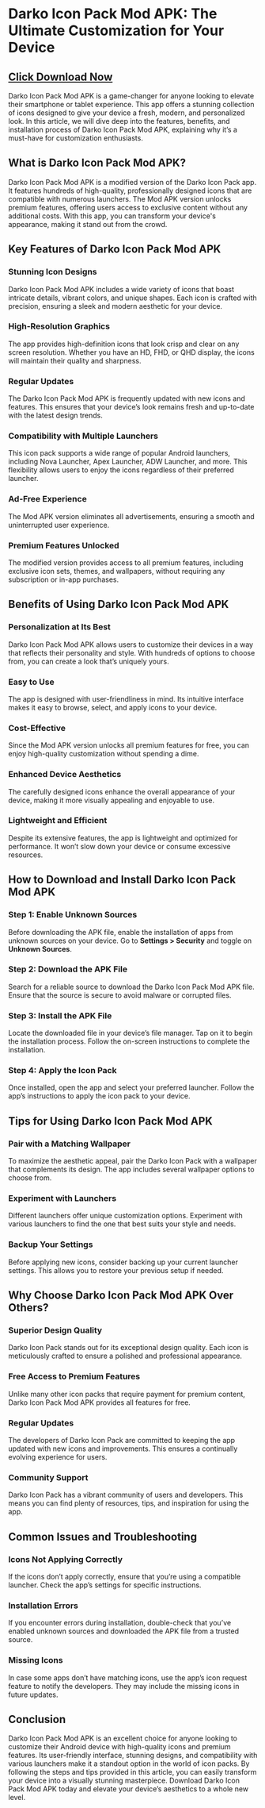 # Darko Icon Pack Mod APK: The Ultimate Customization for Your Device

## [Click Download Now](https://bom.so/6ri2Fz)

Darko Icon Pack Mod APK is a game-changer for anyone looking to elevate their smartphone or tablet experience. This app offers a stunning collection of icons designed to give your device a fresh, modern, and personalized look. In this article, we will dive deep into the features, benefits, and installation process of Darko Icon Pack Mod APK, explaining why it’s a must-have for customization enthusiasts.

## What is Darko Icon Pack Mod APK?

Darko Icon Pack Mod APK is a modified version of the Darko Icon Pack app. It features hundreds of high-quality, professionally designed icons that are compatible with numerous launchers. The Mod APK version unlocks premium features, offering users access to exclusive content without any additional costs. With this app, you can transform your device's appearance, making it stand out from the crowd.

## Key Features of Darko Icon Pack Mod APK

### Stunning Icon Designs
Darko Icon Pack Mod APK includes a wide variety of icons that boast intricate details, vibrant colors, and unique shapes. Each icon is crafted with precision, ensuring a sleek and modern aesthetic for your device.

### High-Resolution Graphics
The app provides high-definition icons that look crisp and clear on any screen resolution. Whether you have an HD, FHD, or QHD display, the icons will maintain their quality and sharpness.

### Regular Updates
The Darko Icon Pack Mod APK is frequently updated with new icons and features. This ensures that your device’s look remains fresh and up-to-date with the latest design trends.

### Compatibility with Multiple Launchers
This icon pack supports a wide range of popular Android launchers, including Nova Launcher, Apex Launcher, ADW Launcher, and more. This flexibility allows users to enjoy the icons regardless of their preferred launcher.

### Ad-Free Experience
The Mod APK version eliminates all advertisements, ensuring a smooth and uninterrupted user experience.

### Premium Features Unlocked
The modified version provides access to all premium features, including exclusive icon sets, themes, and wallpapers, without requiring any subscription or in-app purchases.

## Benefits of Using Darko Icon Pack Mod APK

### Personalization at Its Best
Darko Icon Pack Mod APK allows users to customize their devices in a way that reflects their personality and style. With hundreds of options to choose from, you can create a look that’s uniquely yours.

### Easy to Use
The app is designed with user-friendliness in mind. Its intuitive interface makes it easy to browse, select, and apply icons to your device.

### Cost-Effective
Since the Mod APK version unlocks all premium features for free, you can enjoy high-quality customization without spending a dime.

### Enhanced Device Aesthetics
The carefully designed icons enhance the overall appearance of your device, making it more visually appealing and enjoyable to use.

### Lightweight and Efficient
Despite its extensive features, the app is lightweight and optimized for performance. It won’t slow down your device or consume excessive resources.

## How to Download and Install Darko Icon Pack Mod APK

### Step 1: Enable Unknown Sources
Before downloading the APK file, enable the installation of apps from unknown sources on your device. Go to **Settings > Security** and toggle on **Unknown Sources**.

### Step 2: Download the APK File
Search for a reliable source to download the Darko Icon Pack Mod APK file. Ensure that the source is secure to avoid malware or corrupted files.

### Step 3: Install the APK File
Locate the downloaded file in your device’s file manager. Tap on it to begin the installation process. Follow the on-screen instructions to complete the installation.

### Step 4: Apply the Icon Pack
Once installed, open the app and select your preferred launcher. Follow the app’s instructions to apply the icon pack to your device.

## Tips for Using Darko Icon Pack Mod APK

### Pair with a Matching Wallpaper
To maximize the aesthetic appeal, pair the Darko Icon Pack with a wallpaper that complements its design. The app includes several wallpaper options to choose from.

### Experiment with Launchers
Different launchers offer unique customization options. Experiment with various launchers to find the one that best suits your style and needs.

### Backup Your Settings
Before applying new icons, consider backing up your current launcher settings. This allows you to restore your previous setup if needed.

## Why Choose Darko Icon Pack Mod APK Over Others?

### Superior Design Quality
Darko Icon Pack stands out for its exceptional design quality. Each icon is meticulously crafted to ensure a polished and professional appearance.

### Free Access to Premium Features
Unlike many other icon packs that require payment for premium content, Darko Icon Pack Mod APK provides all features for free.

### Regular Updates
The developers of Darko Icon Pack are committed to keeping the app updated with new icons and improvements. This ensures a continually evolving experience for users.

### Community Support
Darko Icon Pack has a vibrant community of users and developers. This means you can find plenty of resources, tips, and inspiration for using the app.

## Common Issues and Troubleshooting

### Icons Not Applying Correctly
If the icons don’t apply correctly, ensure that you’re using a compatible launcher. Check the app’s settings for specific instructions.

### Installation Errors
If you encounter errors during installation, double-check that you’ve enabled unknown sources and downloaded the APK file from a trusted source.

### Missing Icons
In case some apps don’t have matching icons, use the app’s icon request feature to notify the developers. They may include the missing icons in future updates.

## Conclusion

Darko Icon Pack Mod APK is an excellent choice for anyone looking to customize their Android device with high-quality icons and premium features. Its user-friendly interface, stunning designs, and compatibility with various launchers make it a standout option in the world of icon packs. By following the steps and tips provided in this article, you can easily transform your device into a visually stunning masterpiece. Download Darko Icon Pack Mod APK today and elevate your device’s aesthetics to a whole new level.

